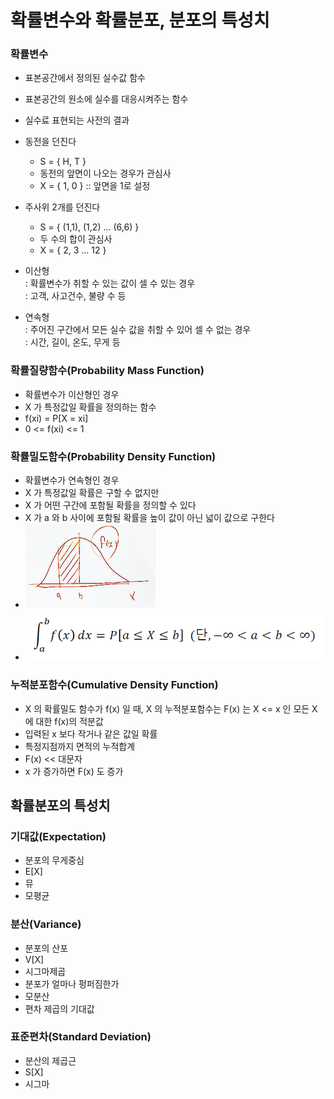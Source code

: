 # 확률변수와 확률분포, 분포의 특성치

### 확률변수
- 표본공간에서 정의된 실수값 함수
- 표본공간의 원소에 실수를 대응시켜주는 함수
- 실수료 표현되는 사전의 결과
- 동전을 던진다
    - S = { H, T }
    - 동전의 앞면이 나오는 경우가 관심사
    - X = { 1, 0 } :: 앞면을 1로 설정
- 주사위 2개를 던진다
    - S = { (1,1), (1,2) ... (6,6) }
    - 두 수의 합이 관심사
    - X = { 2, 3 ... 12 }

- 이산형  
  : 확률변수가 취할 수 있는 값이 셀 수 있는 경우  
  : 고객, 사고건수, 불량 수 등

- 연속형  
  : 주어진 구간에서 모든 실수 값을 취할 수 있어 셀 수 없는 경우  
  : 시간, 길이, 온도, 무게 등


### 확률질량함수(Probability Mass Function)
- 확률변수가 이산형인 경우
- X 가 특정값일 확률을 정의하는 함수
- f(xi) = P[X = xi]
- 0 <= f(xi) <= 1


### 확률밀도함수(Probability Density Function)
- 확률변수가 연속형인 경우
- X 가 특정값일 확률은 구할 수 없지만
- X 가 어떤 구간에 포함될 확률을 정의할 수 있다
- X 가 a 와 b 사이에 포함될 확률을 높이 값이 아닌 넓이 값으로 구한다
- ![image-20210810225826084](03.assets/image-20210810225826084.png)
- ![image-20210810225905317](03.assets/image-20210810225905317.png)


### 누적분포함수(Cumulative Density Function)
- X 의 확률밀도 함수가 f(x) 일 때, X 의 누적분포함수는 F(x) 는 X <= x 인 모든 X 에 대한 f(x)의 적분값
- 입력된 x 보다 작거나 같은 값일 확률
- 특정지점까지 면적의 누적합계
- F(x) << 대문자
- x 가 증가하면 F(x) 도 증가

## 확률분포의 특성치

### 기대값(Expectation)
- 분포의 무게중심
- E[X]
- 뮤
- 모평균

### 분산(Variance)
- 분포의 산포
- V[X]
- 시그마제곱
- 분포가 얼마나 펑퍼짐한가
- 모분산
- 편차 제곱의 기대값

### 표준편차(Standard Deviation)
- 분산의 제곱근
- S[X]
- 시그마
